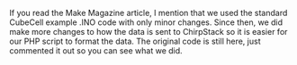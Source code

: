 If you read the Make Magazine article, I mention that we used the standard CubeCell example .INO code with only minor changes. Since then, we did make more changes to how the data is sent to ChirpStack so it is easier for our PHP script to format the data. The original code is still here, just commented it out so you can see what we did.
